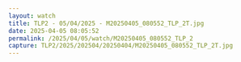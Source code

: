 ```yaml
---
layout: watch
title: TLP2 - 05/04/2025 - M20250405_080552_TLP_2T.jpg
date: 2025-04-05 08:05:52
permalink: /2025/04/05/watch/M20250405_080552_TLP_2
capture: TLP2/2025/202504/20250404/M20250405_080552_TLP_2T.jpg
---
```

